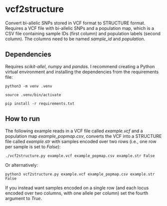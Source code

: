 # vcf2structure
Convert bi-allelic SNPs stored in VCF format to STRUCTURE format. Requires a VCF file with bi-allelic SNPs and a population map, which is a CSV file containing sample IDs (first column) and population labels (second column). The columns need to be named *sample_id* and *population*.   

## Dependencies
Requires *scikit-allel*, *numpy* and *pandas*. I recommend creating a Python virtual environment and installing the dependencies from the requirements file:

`python3 -m venv .venv`

`source .venv/bin/activate`

`pip install -r requirements.txt`

## How to run
The following example reads in a VCF file called *example.vcf* and a population map *example_popmap.csv*, converts the VCF into a STRUCTURE file called *example.str* with samples encoded over two rows (i.e., one row per sample is set to *False*):

`./vcf2structure.py example.vcf example_popmap.csv example.str False`

Or alternatively:

`python3 vcf2structure.py example.vcf example_popmap.csv example.str False`

If you instead want samples encoded on a single row (and each locus encoded over two columns, with one allele per column) set the fourth argument to *True*. 